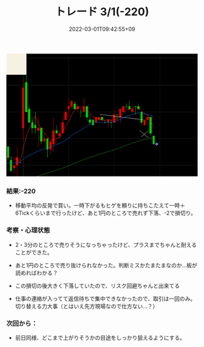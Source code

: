 ﻿---
title: トレード 3/1(-220)
date: "2022-03-01T09:42:55+09"
image: "220301_trade/chart.png"
thumbnail: 
tags: ["trade"]
---

![](chart.png)

### 結果:-220

- 移動平均の反発で買い。一時下がるもヒゲを頼りに持ちこたえて一時＋6Tickくらいまで行ったけど、あと1円のところで売れず下落、-2で損切り。

### 考察・心理状態

- 2・3分のところで売りそうになっちゃったけど、プラスまでちゃんと耐えることができた。
- あと1円のところで売り抜けられなかった。判断ミスかたまたまなのか…板が読めればわかる？
- この損切の後大きく下落していたので、リスク回避ちゃんと出来てる

- 仕事の連絡が入ってて返信待ちで集中できなかったので、取引は一回のみ。切り替える力大事（とはいえ先方現場なので仕方ない…？）

### 次回から：

- 前日同様、どこまで上がりそうかの目途をしっかり狙えるようにする。